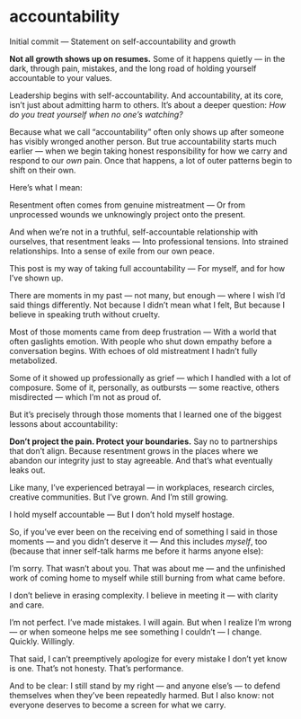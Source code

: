# accountability

Initial commit — Statement on self-accountability and growth

**Not all growth shows up on resumes.**
Some of it happens quietly — in the dark, through pain, mistakes, and the long road of holding yourself accountable to your values.

Leadership begins with self-accountability.
And accountability, at its core, isn’t just about admitting harm to others. It’s about a deeper question: *How do you treat yourself when no one’s watching?*

Because what we call “accountability” often only shows up after someone has visibly wronged another person.
But true accountability starts much earlier — when we begin taking honest responsibility for how we carry and respond to our *own* pain. Once that happens, a lot of outer patterns begin to shift on their own.

Here’s what I mean:

Resentment often comes from genuine mistreatment —
Or from unprocessed wounds we unknowingly project onto the present.

And when we’re not in a truthful, self-accountable relationship with ourselves, that resentment leaks —
Into professional tensions.
Into strained relationships.
Into a sense of exile from our own peace.

This post is my way of taking full accountability —
For myself, and for how I’ve shown up.

There are moments in my past — not many, but enough — where I wish I’d said things differently.
Not because I didn’t mean what I felt,
But because I believe in speaking truth without cruelty.

Most of those moments came from deep frustration —
With a world that often gaslights emotion.
With people who shut down empathy before a conversation begins.
With echoes of old mistreatment I hadn’t fully metabolized.

Some of it showed up professionally as grief — which I handled with a lot of composure.
Some of it, personally, as outbursts — some reactive, others misdirected — which I’m not as proud of.

But it’s precisely through those moments that I learned one of the biggest lessons about accountability:

**Don’t project the pain. Protect your boundaries.**
Say no to partnerships that don’t align.
Because resentment grows in the places where we abandon our integrity just to stay agreeable.
And that’s what eventually leaks out.

Like many, I’ve experienced betrayal — in workplaces, research circles, creative communities.
But I’ve grown. And I’m still growing.

I hold myself accountable —
But I don’t hold myself hostage.

So, if you’ve ever been on the receiving end of something I said in those moments — and you didn’t deserve it —
And this includes *myself*, too (because that inner self-talk harms me before it harms anyone else):

I’m sorry. That wasn’t about you.
That was about me — and the unfinished work of coming home to myself while still burning from what came before.

I don’t believe in erasing complexity.
I believe in meeting it — with clarity and care.

I’m not perfect. I’ve made mistakes. I will again.
But when I realize I’m wrong — or when someone helps me see something I couldn’t — I change. Quickly. Willingly.

That said, I can’t preemptively apologize for every mistake I don’t yet know is one.
That’s not honesty. That’s performance.

And to be clear: I still stand by my right — and anyone else’s — to defend themselves when they’ve been repeatedly harmed.
But I also know: not everyone deserves to become a screen for what we carry.
